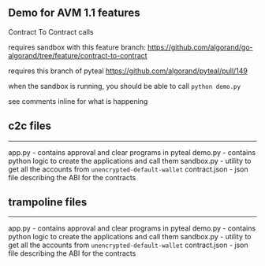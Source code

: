 Demo for AVM 1.1 features
-------------------------

Contract To Contract calls

requires sandbox with this feature branch: https://github.com/algorand/go-algorand/tree/feature/contract-to-contract

requires this branch of pyteal https://github.com/algorand/pyteal/pull/149 

when the sandbox is running, you should be able to call `python demo.py` 

see comments inline for what is happening

## c2c files
-----
app.py  - contains approval and clear programs in pyteal
demo.py - contains python logic to create the applications and call them
sandbox.py - utility to get all the accounts from `unencrypted-default-wallet`
contract.json - json file describing the ABI for the contracts

## trampoline files
-----
app.py  - contains approval and clear programs in pyteal
demo.py - contains python logic to create the applications and call them
sandbox.py - utility to get all the accounts from `unencrypted-default-wallet`
contract.json - json file describing the ABI for the contracts
